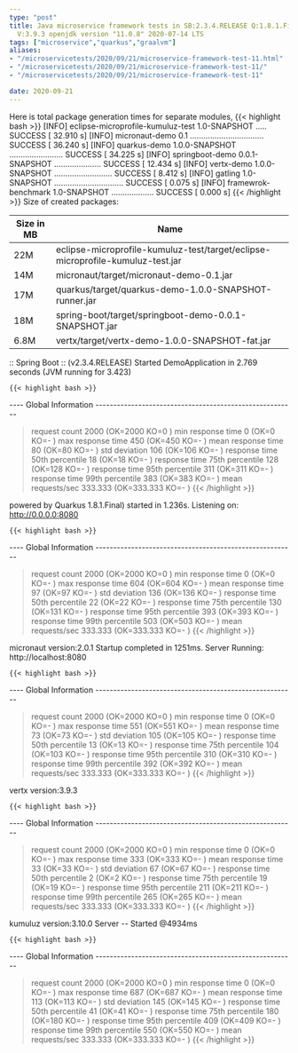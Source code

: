 ```yaml
---
type: "post"
title: Java microservice framework tests in SB:2.3.4.RELEASE Q:1.8.1.Final M:2.0.2
  V:3.9.3 openjdk version "11.0.8" 2020-07-14 LTS
tags: ["microservice","quarkus","graalvm"]
aliases:
- "/microservicetests/2020/09/21/microservice-framework-test-11.html"
- "/microservicetests/2020/09/21/microservice-framework-test-11/"
- "/microservicetests/2020/09/21/microservice-framework-test-11"

date: 2020-09-21
---
```

 
Here is total package generation times for separate modules,
{{< highlight bash >}}
[INFO] eclipse-microprofile-kumuluz-test 1.0-SNAPSHOT ..... SUCCESS [ 32.910 s]
[INFO] micronaut-demo 0.1 ................................. SUCCESS [ 36.240 s]
[INFO] quarkus-demo 1.0.0-SNAPSHOT ........................ SUCCESS [ 34.225 s]
[INFO] springboot-demo 0.0.1-SNAPSHOT ..................... SUCCESS [ 12.434 s]
[INFO] vertx-demo 1.0.0-SNAPSHOT .......................... SUCCESS [  8.412 s]
[INFO] gatling 1.0-SNAPSHOT ............................... SUCCESS [  0.075 s]
[INFO] framewrok-benchmark 1.0-SNAPSHOT ................... SUCCESS [  0.000 s]
{{< /highlight >}}
Size of created packages:

| Size in MB |  Name |
|------------|-------|
| 22M | eclipse-microprofile-kumuluz-test/target/eclipse-microprofile-kumuluz-test.jar |
| 14M | micronaut/target/micronaut-demo-0.1.jar |
| 17M | quarkus/target/quarkus-demo-1.0.0-SNAPSHOT-runner.jar |
| 18M | spring-boot/target/springboot-demo-0.0.1-SNAPSHOT.jar |
| 6.8M | vertx/target/vertx-demo-1.0.0-SNAPSHOT-fat.jar |


:: Spring Boot :: (v2.3.4.RELEASE) Started DemoApplication in 2.769 seconds (JVM running for 3.423)

    {{< highlight bash >}}
---- Global Information --------------------------------------------------------
> request count                                       2000 (OK=2000   KO=0     )
> min response time                                      0 (OK=0      KO=-     )
> max response time                                    450 (OK=450    KO=-     )
> mean response time                                    80 (OK=80     KO=-     )
> std deviation                                        106 (OK=106    KO=-     )
> response time 50th percentile                         18 (OK=18     KO=-     )
> response time 75th percentile                        128 (OK=128    KO=-     )
> response time 95th percentile                        311 (OK=311    KO=-     )
> response time 99th percentile                        383 (OK=383    KO=-     )
> mean requests/sec                                333.333 (OK=333.333 KO=-     )
{{< /highlight >}}

powered by Quarkus 1.8.1.Final) started in 1.236s. Listening on: http://0.0.0.0:8080

    {{< highlight bash >}}
---- Global Information --------------------------------------------------------
> request count                                       2000 (OK=2000   KO=0     )
> min response time                                      0 (OK=0      KO=-     )
> max response time                                    604 (OK=604    KO=-     )
> mean response time                                    97 (OK=97     KO=-     )
> std deviation                                        136 (OK=136    KO=-     )
> response time 50th percentile                         22 (OK=22     KO=-     )
> response time 75th percentile                        130 (OK=131    KO=-     )
> response time 95th percentile                        393 (OK=393    KO=-     )
> response time 99th percentile                        503 (OK=503    KO=-     )
> mean requests/sec                                333.333 (OK=333.333 KO=-     )
{{< /highlight >}}

micronaut version:2.0.1 Startup completed in 1251ms. Server Running: http://localhost:8080

    {{< highlight bash >}}
---- Global Information --------------------------------------------------------
> request count                                       2000 (OK=2000   KO=0     )
> min response time                                      0 (OK=0      KO=-     )
> max response time                                    551 (OK=551    KO=-     )
> mean response time                                    73 (OK=73     KO=-     )
> std deviation                                        105 (OK=105    KO=-     )
> response time 50th percentile                         13 (OK=13     KO=-     )
> response time 75th percentile                        104 (OK=103    KO=-     )
> response time 95th percentile                        310 (OK=310    KO=-     )
> response time 99th percentile                        392 (OK=392    KO=-     )
> mean requests/sec                                333.333 (OK=333.333 KO=-     )
{{< /highlight >}}

vertx version:3.9.3

    {{< highlight bash >}}
---- Global Information --------------------------------------------------------
> request count                                       2000 (OK=2000   KO=0     )
> min response time                                      0 (OK=0      KO=-     )
> max response time                                    333 (OK=333    KO=-     )
> mean response time                                    33 (OK=33     KO=-     )
> std deviation                                         67 (OK=67     KO=-     )
> response time 50th percentile                          2 (OK=2      KO=-     )
> response time 75th percentile                         19 (OK=19     KO=-     )
> response time 95th percentile                        211 (OK=211    KO=-     )
> response time 99th percentile                        265 (OK=265    KO=-     )
> mean requests/sec                                333.333 (OK=333.333 KO=-     )
{{< /highlight >}}

kumuluz version:3.10.0 Server -- Started @4934ms

    {{< highlight bash >}}
---- Global Information --------------------------------------------------------
> request count                                       2000 (OK=2000   KO=0     )
> min response time                                      0 (OK=0      KO=-     )
> max response time                                    687 (OK=687    KO=-     )
> mean response time                                   113 (OK=113    KO=-     )
> std deviation                                        145 (OK=145    KO=-     )
> response time 50th percentile                         41 (OK=41     KO=-     )
> response time 75th percentile                        180 (OK=180    KO=-     )
> response time 95th percentile                        409 (OK=409    KO=-     )
> response time 99th percentile                        550 (OK=550    KO=-     )
> mean requests/sec                                333.333 (OK=333.333 KO=-     )
{{< /highlight >}}
